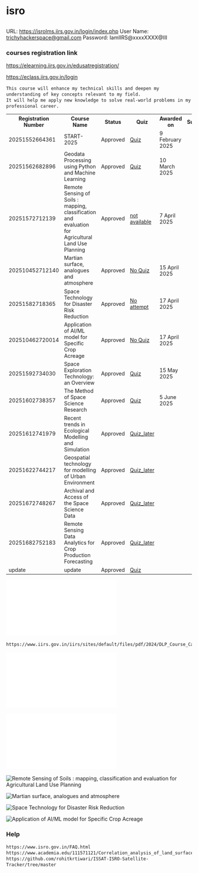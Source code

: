# isro



##
URL: https://isrolms.iirs.gov.in/login/index.php
User Name: trichyhackerspace@gmail.com
Password: IamIIRS@xxxxXXXX@III




### courses registration link


https://elearning.iirs.gov.in/edusatregistration/




https://eclass.iirs.gov.in/login




```
This course will enhance my technical skills and deepen my understanding of key concepts relevant to my field. 
It will help me apply new knowledge to solve real-world problems in my professional career.

```



<table>
  <tr>
    <th>Registration Number</th>
    <th>Course Name</th>
    <th>Status</th>
    <th>Quiz</th>
    <th>Awarded on</th>
    <th>Summery</th>
  </tr>
<tr>
  <td style="width: 50px; word-wrap: break-word;">20251552664361</td>
  <td style="width: 150px; word-wrap: break-word;">START-2025</td>
  <td style="width: 150px; word-wrap: break-word;">Approved</td>
  <td style="width: 150px; word-wrap: break-word;"><a href="https://github.com/Tpj-root/isro/blob/main/START-2025/Quiz_Assessment.md">Quiz</a></td>
  <td style="width: 200px; word-wrap: break-word;">9 February 2025</td>
  <td style="width: 200px; word-wrap: break-word;"></td>
</tr>
<tr>
  <td style="width: 50px; word-wrap: break-word;">20251562682896</td>
  <td style="width: 150px; word-wrap: break-word;">Geodata Processing using Python and Machine Learning</td>
  <td style="width: 150px; word-wrap: break-word;">Approved</td>
  <td style="width: 150px; word-wrap: break-word;"><a href="https://github.com/Tpj-root/isro/blob/main/Geodata_Processing_using_Python_and_Machine_Learning/Quiz_Assessment.md">Quiz</a></td>
  <td style="width: 200px; word-wrap: break-word;">10 March 2025</td>
  <td style="width: 200px; word-wrap: break-word;"></td>
</tr>
<tr>
  <td style="width: 50px; word-wrap: break-word;">20251572712139</td>
  <td style="width: 150px; word-wrap: break-word;">Remote Sensing of Soils : mapping, classification and evaluation for Agricultural Land Use Planning</td>
  <td style="width: 150px; word-wrap: break-word;">Approved</td>
  <td style="width: 150px; word-wrap: break-word;"><a href="">not available</a></td>
  <td style="width: 200px; word-wrap: break-word;">7 April 2025</td>
  <td style="width: 200px; word-wrap: break-word;"></td>
</tr>
<tr>
  <td style="width: 50px; word-wrap: break-word;">202510452712140</td>
  <td style="width: 150px; word-wrap: break-word;">Martian surface, analogues and atmosphere</td>
  <td style="width: 150px; word-wrap: break-word;">Approved</td>
  <td style="width: 150px; word-wrap: break-word;"><a href="">No Quiz</a></td>
  <td style="width: 200px; word-wrap: break-word;">15 April 2025</td>
  <td style="width: 200px; word-wrap: break-word;"></td>
</tr>
<tr>
  <td style="width: 50px; word-wrap: break-word;">20251582718365</td>
  <td style="width: 150px; word-wrap: break-word;">Space Technology for Disaster Risk Reduction</td>
  <td style="width: 150px; word-wrap: break-word;">Approved</td>
  <td style="width: 150px; word-wrap: break-word;"><a href="">No attempt</a></td>
  <td style="width: 200px; word-wrap: break-word;">17 April 2025</td>
  <td style="width: 200px; word-wrap: break-word;"></td>
</tr>
<tr>
  <td style="width: 50px; word-wrap: break-word;">202510462720014</td>
  <td style="width: 150px; word-wrap: break-word;">Application of AI/ML model for Specific Crop Acreage</td>
  <td style="width: 150px; word-wrap: break-word;">Approved</td>
  <td style="width: 150px; word-wrap: break-word;"><a href="">No Quiz</a></td>
  <td style="width: 200px; word-wrap: break-word;">17 April 2025</td>
  <td style="width: 200px; word-wrap: break-word;"></td>
</tr>
<tr>
  <td style="width: 50px; word-wrap: break-word;">20251592734030</td>
  <td style="width: 150px; word-wrap: break-word;">Space Exploration Technology: an Overview</td>
  <td style="width: 150px; word-wrap: break-word;">Approved</td>
  <td style="width: 150px; word-wrap: break-word;"><a href="https://github.com/Tpj-root/isro/blob/main/Space%20Exploration%20Technology_an%20Overview/extracted_questions.txt">Quiz</a></td>
  <td style="width: 200px; word-wrap: break-word;">15 May 2025</td>
  <td style="width: 200px; word-wrap: break-word;"></td>
</tr>

<tr>
  <td style="width: 50px; word-wrap: break-word;">20251602738357</td>
  <td style="width: 150px; word-wrap: break-word;">The Method of Space Science Research</td>
  <td style="width: 150px; word-wrap: break-word;">Approved</td>
  <td style="width: 150px; word-wrap: break-word;"><a href="https://github.com/Tpj-root/isro/blob/main/The_Method_of_Space_Science_Research_160_2025/extracted_questions.md">Quiz</a></td>
  <td style="width: 200px; word-wrap: break-word;">5 June 2025</td>
  <td style="width: 200px; word-wrap: break-word;"></td>
</tr>
<tr>
  <td style="width: 50px; word-wrap: break-word;">20251612741979</td>
  <td style="width: 150px; word-wrap: break-word;">Recent trends in Ecological Modelling and Simulation</td>
  <td style="width: 150px; word-wrap: break-word;">Approved</td>
  <td style="width: 150px; word-wrap: break-word;"><a href="later">Quiz_later</a></td>
  <td style="width: 200px; word-wrap: break-word;"></td>
  <td style="width: 200px; word-wrap: break-word;"></td>
</tr>
<tr>
  <td style="width: 50px; word-wrap: break-word;">20251622744217</td>
  <td style="width: 150px; word-wrap: break-word;">Geospatial technology for modelling of Urban Environment</td>
  <td style="width: 150px; word-wrap: break-word;">Approved</td>
  <td style="width: 150px; word-wrap: break-word;"><a href="later">Quiz_later</a></td>
  <td style="width: 200px; word-wrap: break-word;"></td>
  <td style="width: 200px; word-wrap: break-word;"></td>
</tr>
<tr>
  <td style="width: 50px; word-wrap: break-word;">20251672748267</td>
  <td style="width: 150px; word-wrap: break-word;">Archival and Access of the Space Science Data</td>
  <td style="width: 150px; word-wrap: break-word;">Approved</td>
  <td style="width: 150px; word-wrap: break-word;"><a href="later">Quiz_later</a></td>
  <td style="width: 200px; word-wrap: break-word;"></td>
  <td style="width: 200px; word-wrap: break-word;"></td>
</tr>
<tr>
  <td style="width: 50px; word-wrap: break-word;">20251682752183</td>
  <td style="width: 150px; word-wrap: break-word;">Remote Sensing Data Analytics for Crop Production Forecasting</td>
  <td style="width: 150px; word-wrap: break-word;">Approved</td>
  <td style="width: 150px; word-wrap: break-word;"><a href="later">Quiz_later</a></td>
  <td style="width: 200px; word-wrap: break-word;"></td>
  <td style="width: 200px; word-wrap: break-word;"></td>
</tr>
<tr>
  <td style="width: 50px; word-wrap: break-word;">update</td>
  <td style="width: 150px; word-wrap: break-word;">update</td>
  <td style="width: 150px; word-wrap: break-word;">Approved</td>
  <td style="width: 150px; word-wrap: break-word;"><a href="update">Quiz</a></td>
  <td style="width: 200px; word-wrap: break-word;"></td>
  <td style="width: 200px; word-wrap: break-word;"></td>
</tr>




</table>


![DLP_Course_Calendar_2025](src/DLP_Course_Calendar_2025.pdf)

```
https://www.iirs.gov.in/iirs/sites/default/files/pdf/2024/DLP_Course_Calendar_2025.pdf
```



![START-2025](START-2025/README.md)

![Geodata Processing using Python and Machine Learning](Geodata_Processing_using_Python_and_Machine_Learning/README.md)


![Remote Sensing of Soils : mapping, classification and evaluation for Agricultural Land Use Planning]()

![Martian surface, analogues and atmosphere]()

![Space Technology for Disaster Risk Reduction]()

![Application of AI/ML model for Specific Crop Acreage]()


















### Help

```
https://www.isro.gov.in/FAQ.html
https://www.academia.edu/111571121/Correlation_analysis_of_land_surface_temperature_on_landsat_8_data_of_Visakhapatnam_Urban_Area_Andhra_Pradesh_India
https://github.com/rohitkrtiwari/ISSAT-ISRO-Satellite-Tracker/tree/master
```
